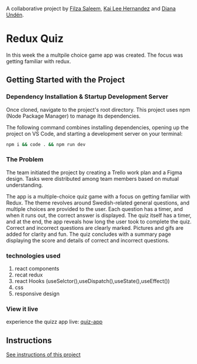 
A collaborative project by [Filza Saleem](https://github.com/filzasaleem), [Kai Lee Hernandez](https://github.com/themisterkai) and [Diana Undén](https://github.com/Vardagsbruket).


# Redux Quiz
In this week the a multpile choice game app was created. The focus was getting familiar with redux. 

## Getting Started with the Project

### Dependency Installation & Startup Development Server

Once cloned, navigate to the project's root directory. This project uses npm (Node Package Manager) to manage its dependencies.

The following command combines installing dependencies, opening up the project on VS Code, and starting a development server on your terminal:

```bash
npm i && code . && npm run dev
```

### The Problem
The team initiated the project by creating a Trello work plan and a Figma design. Tasks were distributed among team members based on mutual understanding.

The app is a multiple-choice quiz game with a focus on getting familiar with Redux. The theme revolves around Swedish-related general questions, and multiple choices are provided to the user. Each question has a timer, and when it runs out, the correct answer is displayed. The quiz itself has a timer, and at the end, the app reveals how long the user took to complete the quiz. Correct and incorrect questions are clearly marked. Pictures and gifs  are added for clarity and fun. The quiz concludes with a summary page displaying the score and details of correct and incorrect questions.


### technologies used
1. react components
2. recat redux
3. react Hooks (useSelctor(),useDispatch(),useState(),useEffect())
4. css
5. responsive design


### View it live
experience the quizz app live: [quiz-app](https://funn-quizz.netlify.app/)

## Instructions

<a href="instructions.md">
   See instructions of this project
  </a>
